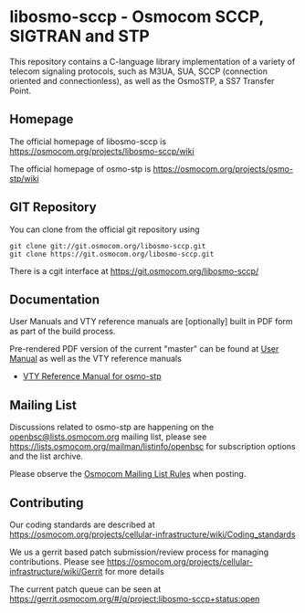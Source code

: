 libosmo-sccp - Osmocom SCCP, SIGTRAN and STP
============================================

This repository contains a C-language library implementation of a
variety of telecom signaling protocols, such as M3UA, SUA, SCCP
(connection oriented and connectionless), as well as the OsmoSTP, a SS7
Transfer Point.

Homepage
--------

The official homepage of libosmo-sccp is
	https://osmocom.org/projects/libosmo-sccp/wiki

The official homepage of osmo-stp is
	https://osmocom.org/projects/osmo-stp/wiki

GIT Repository
--------------

You can clone from the official git repository using

	git clone git://git.osmocom.org/libosmo-sccp.git
	git clone https://git.osmocom.org/libosmo-sccp.git

There is a cgit interface at https://git.osmocom.org/libosmo-sccp/

Documentation
-------------

User Manuals and VTY reference manuals are [optionally] built in PDF form
as part of the build process.

Pre-rendered PDF version of the current "master" can be found at
[User Manual](https://ftp.osmocom.org/docs/latest/osmostp-usermanual.pdf)
as well as the VTY reference manuals
* [VTY Reference Manual for osmo-stp](https://ftp.osmocom.org/docs/latest/osmostp-vty-reference.pdf)

Mailing List
------------

Discussions related to osmo-stp are happening on the
openbsc@lists.osmocom.org mailing list, please see
https://lists.osmocom.org/mailman/listinfo/openbsc for subscription
options and the list archive.

Please observe the [Osmocom Mailing List
Rules](https://osmocom.org/projects/cellular-infrastructure/wiki/Mailing_List_Rules)
when posting.

Contributing
------------

Our coding standards are described at
https://osmocom.org/projects/cellular-infrastructure/wiki/Coding_standards

We us a gerrit based patch submission/review process for managing
contributions.  Please see
https://osmocom.org/projects/cellular-infrastructure/wiki/Gerrit for
more details

The current patch queue can be seen at
https://gerrit.osmocom.org/#/q/project:libosmo-sccp+status:open
